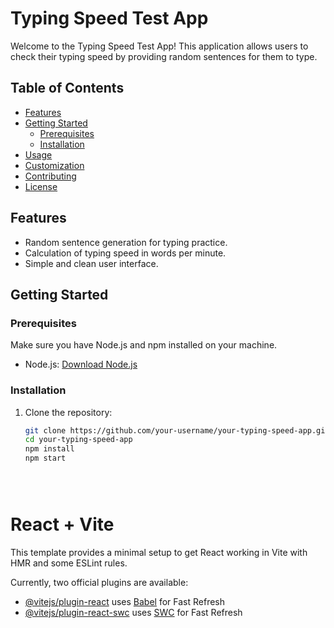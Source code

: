 # Typing Speed Test App

Welcome to the Typing Speed Test App! This application allows users to check their typing speed by providing random sentences for them to type.

## Table of Contents

- [Features](#features)
- [Getting Started](#getting-started)
  - [Prerequisites](#prerequisites)
  - [Installation](#installation)
- [Usage](#usage)
- [Customization](#customization)
- [Contributing](#contributing)
- [License](#license)

## Features

- Random sentence generation for typing practice.
- Calculation of typing speed in words per minute.
- Simple and clean user interface.

## Getting Started

### Prerequisites

Make sure you have Node.js and npm installed on your machine.

- Node.js: [Download Node.js](https://nodejs.org/)

### Installation

1. Clone the repository:

   ```bash
   git clone https://github.com/your-username/your-typing-speed-app.git
   cd your-typing-speed-app
   npm install
   npm start





# React + Vite

This template provides a minimal setup to get React working in Vite with HMR and some ESLint rules.

Currently, two official plugins are available:

- [@vitejs/plugin-react](https://github.com/vitejs/vite-plugin-react/blob/main/packages/plugin-react/README.md) uses [Babel](https://babeljs.io/) for Fast Refresh
- [@vitejs/plugin-react-swc](https://github.com/vitejs/vite-plugin-react-swc) uses [SWC](https://swc.rs/) for Fast Refresh
